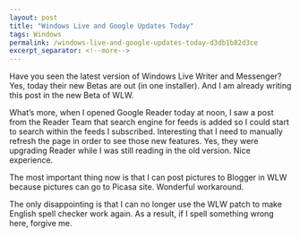 ```yaml
---
layout: post
title: "Windows Live and Google Updates Today"
tags: Windows
permalink: /windows-live-and-google-updates-today-d3db1b82d3ce
excerpt_separator: <!--more-->
---
```

Have you seen the latest version of Windows Live Writer and Messenger? Yes, today their new Betas are out (in one installer). And I am already writing this post in the new Beta of WLW.

What’s more, when I opened Google Reader today at noon, I saw a post from the Reader Team that search engine for feeds is added so I could start to search within the feeds I subscribed. Interesting that I need to manually refresh the page in order to see those new features. Yes, they were upgrading Reader while I was still reading in the old version. Nice experience.

The most important thing now is that I can post pictures to Blogger in WLW because pictures can go to Picasa site. Wonderful workaround.

The only disappointing is that I can no longer use the WLW patch to make English spell checker work again. As a result, if I spell something wrong here, forgive me.
<!--more-->